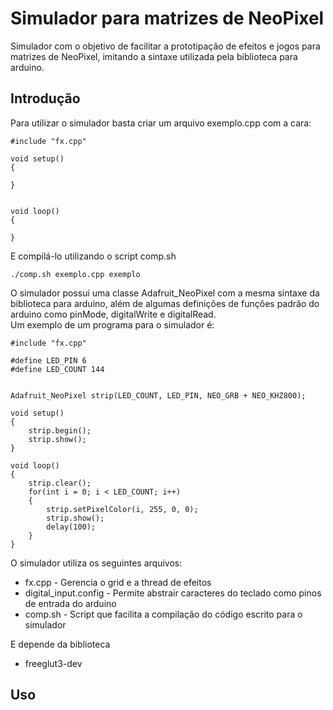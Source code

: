 # Simulador para matrizes de NeoPixel

Simulador com o objetivo de facilitar a prototipação de efeitos e jogos para matrizes de NeoPixel, imitando a sintaxe utilizada pela biblioteca para arduino.

## Introdução

Para utilizar o simulador basta criar um arquivo exemplo.cpp com a cara:  
```
#include "fx.cpp"

void setup()
{

}


void loop()
{

}
```
E compilá-lo utilizando o script comp.sh  
```
./comp.sh exemplo.cpp exemplo
```

O simulador possui uma classe Adafruit_NeoPixel com a mesma sintaxe da biblioteca para arduino, além de algumas definições de funções padrão do arduino como pinMode, digitalWrite e digitalRead.  
Um exemplo de um programa para o simulador é:

```
#include "fx.cpp"

#define LED_PIN 6
#define LED_COUNT 144


Adafruit_NeoPixel strip(LED_COUNT, LED_PIN, NEO_GRB + NEO_KHZ800);

void setup()
{
	strip.begin();
	strip.show();
}

void loop()
{
	strip.clear();
	for(int i = 0; i < LED_COUNT; i++)
	{
		strip.setPixelColor(i, 255, 0, 0);
		strip.show();
		delay(100);
	}
}
```
O simulador utiliza os seguintes arquivos:

* fx.cpp		- Gerencia o grid e a thread de efeitos
* digital_input.config	- Permite abstrair caracteres do teclado como pinos de entrada do arduino
* comp.sh		- Script que facilita a compilação do código escrito para o simulador

E depende da biblioteca 

* freeglut3-dev

## Uso



